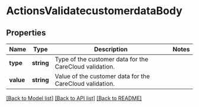 # ActionsValidatecustomerdataBody

## Properties
Name | Type | Description | Notes
------------ | ------------- | ------------- | -------------
**type** | **string** | Type of the customer data for the CareCloud validation. | 
**value** | **string** | Value of the customer data for the CareCloud validation. | 

[[Back to Model list]](../../README.md#documentation-for-models) [[Back to API list]](../../README.md#documentation-for-api-endpoints) [[Back to README]](../../README.md)

